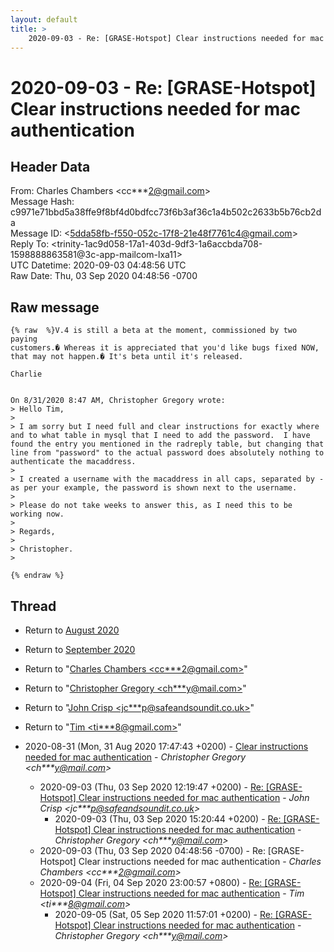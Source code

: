 ```yaml
---
layout: default
title: >
    2020-09-03 - Re: [GRASE-Hotspot] Clear instructions needed for mac authentication
---
```


# 2020-09-03 - Re: [GRASE-Hotspot] Clear instructions needed for mac authentication

## Header Data

From: Charles Chambers \<cc***2@gmail.com\><br>
Message Hash: c9971e71bbd5a38ffe9f8bf4d0bdfcc73f6b3af36c1a4b502c2633b5b76cb2da<br>
Message ID: \<5dda58fb-f550-052c-17f8-21e48f7761c4@gmail.com\><br>
Reply To: \<trinity-1ac9d058-17a1-403d-9df3-1a6accbda708-1598888863581@3c-app-mailcom-lxa11\><br>
UTC Datetime: 2020-09-03 04:48:56 UTC<br>
Raw Date: Thu, 03 Sep 2020 04:48:56 -0700<br>

## Raw message

```
{% raw  %}V.4 is still a beta at the moment, commissioned by two paying 
customers.� Whereas it is appreciated that you'd like bugs fixed NOW, 
that may not happen.� It's beta until it's released.

Charlie


On 8/31/2020 8:47 AM, Christopher Gregory wrote:
> Hello Tim,
>
> I am sorry but I need full and clear instructions for exactly where and to what table in mysql that I need to add the password.  I have found the entry you mentioned in the radreply table, but changing that line from "password" to the actual password does absolutely nothing to authenticate the macaddress.
>
> I created a username with the macaddress in all caps, separated by - as per your example, the password is shown next to the username.
>
> Please do not take weeks to answer this, as I need this to be working now.
>
> Regards,
>
> Christopher.
>

{% endraw %}
```

## Thread

+ Return to [August 2020](/archive/2020/08)
+ Return to [September 2020](/archive/2020/09)

+ Return to "[Charles Chambers <cc***2<span>@</span>gmail.com>](/authors/cc___2_at_gmail_com)"
+ Return to "[Christopher Gregory <ch***y<span>@</span>mail.com>](/authors/ch___y_at_mail_com)"
+ Return to "[John Crisp <jc***p<span>@</span>safeandsoundit.co.uk>](/authors/jc___p_at_safeandsoundit_co_uk)"
+ Return to "[Tim <ti***8<span>@</span>gmail.com>](/authors/ti___8_at_gmail_com)"

+ 2020-08-31 (Mon, 31 Aug 2020 17:47:43 +0200) - [Clear instructions needed for mac authentication](/archive/2020/08/36abf9dd1495196b6862dc6bf26b6d37d0175791a3401c68e0dd07be40cf6e0e) - _Christopher Gregory \<ch***y@mail.com\>_
  + 2020-09-03 (Thu, 03 Sep 2020 12:19:47 +0200) - [Re: [GRASE-Hotspot] Clear instructions needed for mac authentication](/archive/2020/09/38d6e50abe37365df9dc595a9e034512e7d310ef8b5cb72526abe063d80f6ad9) - _John Crisp \<jc***p@safeandsoundit.co.uk\>_
    + 2020-09-03 (Thu, 03 Sep 2020 15:20:44 +0200) - [Re: [GRASE-Hotspot] Clear instructions needed for mac authentication](/archive/2020/09/4fb99b0e7bc3b0d7e353d86fad9cdf35a6dd7075dc620eca2871b1cad46e4ccb) - _Christopher Gregory \<ch***y@mail.com\>_
  + 2020-09-03 (Thu, 03 Sep 2020 04:48:56 -0700) - Re: [GRASE-Hotspot] Clear instructions needed for mac authentication - _Charles Chambers \<cc***2@gmail.com\>_
  + 2020-09-04 (Fri, 04 Sep 2020 23:00:57 +0800) - [Re: [GRASE-Hotspot] Clear instructions needed for mac authentication](/archive/2020/09/29ae0111d94243ee9131fb95ef43cba16aadde22dab98df5c0b840bc0e82a1fb) - _Tim \<ti***8@gmail.com\>_
    + 2020-09-05 (Sat, 05 Sep 2020 11:57:01 +0200) - [Re: [GRASE-Hotspot] Clear instructions needed for mac authentication](/archive/2020/09/55064788f2bed70826527d00ea02c890a061e7f15053d16c072533e3ec8bf92d) - _Christopher Gregory \<ch***y@mail.com\>_

